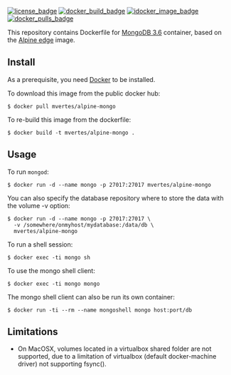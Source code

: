 [![license_badge](https://img.shields.io/github/license/mvertes/docker-alpine-mongo.svg)](https://github.com/mvertes/docker-alpine-mongo/blob/master/LICENSE)
[![docker_build_badge](https://img.shields.io/docker/automated/mvertes/alpine-mongo.svg)](https://hub.docker.com/r/mvertes/alpine-mongo/)
[![idocker_image_badge](https://images.microbadger.com/badges/image/mvertes/alpine-mongo.svg)](https://hub.docker.com/r/mvertes/alpine-mongo/)
[![docker_pulls_badge](https://img.shields.io/docker/pulls/mvertes/alpine-mongo.svg)](https://hub.docker.com/r/mvertes/alpine-mongo/)

This repository contains Dockerfile for [MongoDB 3.6](https://www.mongodb.org)
container, based on the [Alpine edge](https://hub.docker.com/_/alpine/) image.

## Install

As a prerequisite, you need [Docker](https://docker.com) to be installed.

To download this image from the public docker hub:

	$ docker pull mvertes/alpine-mongo

To re-build this image from the dockerfile:

	$ docker build -t mvertes/alpine-mongo .

## Usage

To run `mongod`:

	$ docker run -d --name mongo -p 27017:27017 mvertes/alpine-mongo

You can also specify the database repository where to store the data
with the volume -v option:

    $ docker run -d --name mongo -p 27017:27017 \
	  -v /somewhere/onmyhost/mydatabase:/data/db \
	  mvertes/alpine-mongo

To run a shell session:

    $ docker exec -ti mongo sh

To use the mongo shell client:

	$ docker exec -ti mongo mongo

The mongo shell client can also be run its own container: 

	$ docker run -ti --rm --name mongoshell mongo host:port/db

## Limitations

- On MacOSX, volumes located in a virtualbox shared folder are not
  supported, due to a limitation of virtualbox (default docker-machine
  driver) not supporting fsync().
